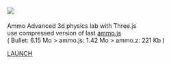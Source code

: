 [<img src="http://lo-th.github.io/Ammo.lab/textures/logo.jpg"/>](http://lo-th.github.io/Ammo.lab/)
========

Ammo Advanced 3d physics lab with Three.js<br>
use compressed version of last [ammo.js](https://github.com/kripken/ammo.js)<br>
( Bullet: 6.15 Mo > ammo.js: 1.42 Mo > ammo.z: 221 Kb )<br>

[LAUNCH](http://lo-th.github.io/Ammo.lab/)<br>
